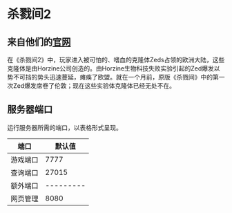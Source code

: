 # 杀戮间2

## 来自他们的[官网](https://killingfloor2.com/)

在《杀戮间2》中，玩家进入被可怕的、嗜血的克隆体Zeds占领的欧洲大陆，这些克隆体是由Horzine公司创造的。由Horzine生物科技失败实验引起的Zed爆发以势不可挡的势头迅速蔓延，瘫痪了欧盟。就在一个月前，原版《杀戮间》中的第一次Zed爆发席卷了伦敦；现在这些实验体克隆体已经无处不在。

## 服务器端口

运行服务器所需的端口，以表格形式呈现。

| 端口       | 默认值 |
|------------|---------|
| 游戏端口  | 7777    |
| 查询端口 | 27015   |
|额外端口 |---------|
| 网页管理  | 8080    | 
